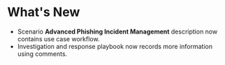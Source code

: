 # What's New

- Scenario **Advanced Phishing Incident Management** description now contains use case workflow.
- Investigation and response playbook now records more information using comments.
